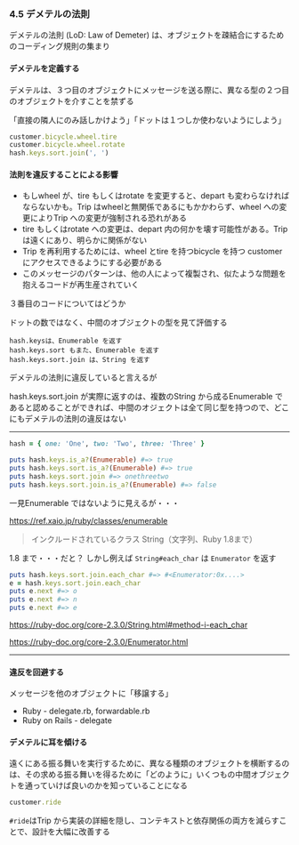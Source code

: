### 4.5 デメテルの法則

デメテルの法則 (LoD: Law of Demeter) は、オブジェクトを疎結合にするためのコーディング規則の集まり

#### デメテルを定義する

デメテルは、３つ目のオブジェクトにメッセージを送る際に、異なる型の２つ目のオブジェクトを介すことを禁ずる

「直接の隣人にのみ話しかけよう」「ドットは１つしか使わないようにしよう」

```ruby
customer.bicycle.wheel.tire
customer.bicycle.wheel.rotate
hash.keys.sort.join(', ')
```

#### 法則を違反することによる影響

- もしwheel が、tire もしくはrotate を変更すると、depart も変わらなければならないかも。Trip はwheelと無関係であるにもかかわらず、wheel への変更によりTrip への変更が強制される恐れがある
- tire もしくはrotate への変更は、depart 内の何かを壊す可能性がある。Trip は遠くにあり、明らかに関係がない
- Trip を再利用するためには、wheel とtire を持つbicycle を持つ customer にアクセスできるようにする必要がある
- このメッセージのパターンは、他の人によって複製され、似たような問題を抱えるコードが再生産されていく

３番目のコードについてはどうか

ドットの数ではなく、中間のオブジェクトの型を見て評価する

```
hash.keysは、Enumerable を返す
hash.keys.sort もまた、Enumerable を返す
hash.keys.sort.join は、String を返す
```

デメテルの法則に違反していると言えるが

hash.keys.sort.join が実際に返すのは、複数のString から成るEnumerable であると認めることができれば、中間のオジェクトは全て同じ型を持つので、どこにもデメテルの法則の違反はない

-----

```ruby
hash = { one: 'One', two: 'Two', three: 'Three' }

puts hash.keys.is_a?(Enumerable) #=> true
puts hash.keys.sort.is_a?(Enumerable) #=> true
puts hash.keys.sort.join #=> onethreetwo
puts hash.keys.sort.join.is_a?(Enumerable) #=> false
```

一見Enumerable ではないように見えるが・・・

https://ref.xaio.jp/ruby/classes/enumerable

> インクルードされているクラス
> String（文字列、Ruby 1.8まで）

1.8 まで・・・だと？
しかし例えば ``String#each_char`` は ``Enumerator`` を返す

```ruby
puts hash.keys.sort.join.each_char #=> #<Enumerator:0x....>
e = hash.keys.sort.join.each_char
puts e.next #=> o
puts e.next #=> n
puts e.next #=> e
```

https://ruby-doc.org/core-2.3.0/String.html#method-i-each_char

https://ruby-doc.org/core-2.3.0/Enumerator.html

-----

#### 違反を回避する

メッセージを他のオブジェクトに「移譲する」

* Ruby - delegate.rb, forwardable.rb
* Ruby on Rails - delegate

#### デメテルに耳を傾ける

遠くにある振る舞いを実行するために、異なる種類のオブジェクトを横断するのは、その求める振る舞いを得るために「どのように」いくつもの中間オブジェクトを通っていけば良いのかを知っていることになる

```ruby
customer.ride
```

``#ride``はTrip から実装の詳細を隠し、コンテキストと依存関係の両方を減らすことで、設計を大幅に改善する
